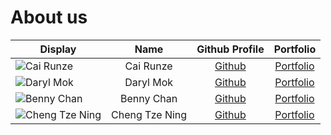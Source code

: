 # About us

Display | Name | Github Profile | Portfolio 
--------|:----:|:--------------:|:---------:
![Cai Runze](https://avatars1.githubusercontent.com/u/38337361?s=400&u=3644fcf48252da2966201ee1ca61b2eaa2c4f1a6&v=4) | Cai Runze | [Github](https://github.com/RenzoTsai) | [Portfolio](team/renzotsai.md)
![Daryl Mok](https://via.placeholder.com/100.png?text=Photo) | Daryl Mok| [Github](https://github.com/DeetoMok) | [Portfolio](docs/team/johndoe.md)
![Benny Chan](https://via.placeholder.com/100.png?text=Photo) | Benny Chan | [Github](https://github.com/bennychanya) | [Portfolio](docs/team/johndoe.md)
![Cheng Tze Ning](https://via.placeholder.com/100.png?text=Photo) | Cheng Tze Ning | [Github](https://github.com/chengTzeNing) | [Portfolio](docs/team/johndoe.md)
